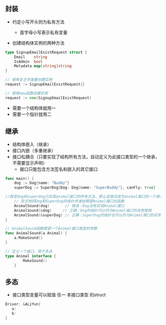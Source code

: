 ## 封装
- 约定小写开头则为私有方法
	- 首字母小写表示私有变量

- 创建结构体实例的两种方法
```go
type SignupEmailExistRequest struct {
    Email    string
    IsAdmin  bool
    Metadata map[string]string
}

// 使用复合字面量创建实例
request := SignupEmailExistRequest{}

// 使用new函数创建实例
request := new(SignupEmailExistRequest)

```
- 需要一个结构体就用一
- 需要一个指针就用二

## 继承
- 结构体嵌入（继承）
- 接口内嵌（多重继承）
- 接口松耦合（只要实现了结构所有方法，自动定义为此接口类型的一个继承，不需要显示声明）
	- 接口只能包含方法签名和嵌入的其它接口
```go
func main() {
    dog := Dog{name: "Buddy"}
    superDog := SuperDog{Dog: Dog{name: "SuperBuddy"}, canFly: true}

//假定dog和superdog已实现animal接口的所有方法，那么会隐式成为animal接口的一个继承
    // 显式地将Dog和SuperDog的指针传递给期望Animal接口的函数
    AnimalSound(dog)       // 错误：Dog没有实现Animal接口
    AnimalSound(&dog)     // 正确：Dog的指针可以作为Animal接口的实例使用
    AnimalSound(&superDog) // 正确：SuperDog的指针也可以作为Animal接口的实例使用
}

// AnimalSound函数期望一个Animal接口类型的参数
func AnimalSound(a Animal) {
    a.MakeSound()
}

// 定义一个接口，用于多态 
type Animal interface { 
        MakeSound() 
    }
```
## 多态
- 接口类型变量可以赋值 任一 本接口类型 的struct
```go
Driver: &ALiYun{
   a:
   b:
}
```
